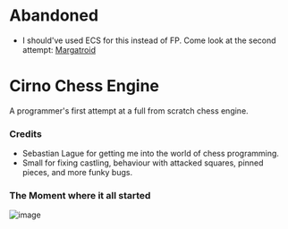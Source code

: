 
# Abandoned
- I should've used ECS for this instead of FP. Come look at the second attempt: [Margatroid](https://github.com/DoormatIka/alice-chess-engine)

# Cirno Chess Engine
A programmer's first attempt at a full from scratch chess engine.

### Credits
- Sebastian Lague for getting me into the world of chess programming.
- Small for fixing castling, behaviour with attacked squares, pinned pieces, and more funky bugs.

### The Moment where it all started
![image](https://github.com/DoormatIka/cirno-chess-engine/assets/68234036/ba03cadf-0532-4d92-82e0-d6d66d5a0413)
